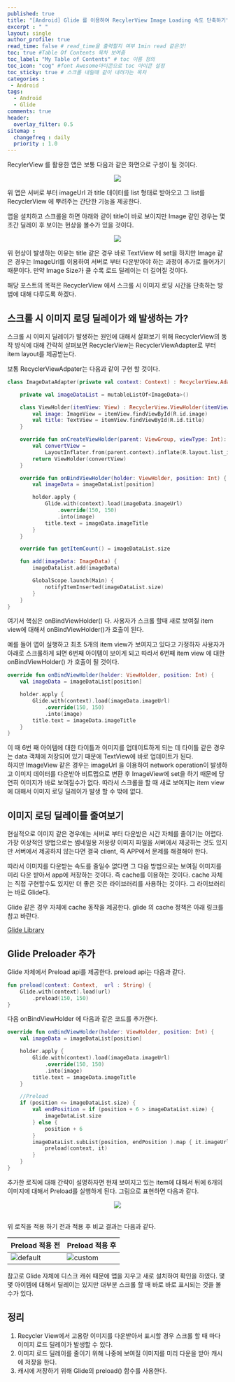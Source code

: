```yaml
---
published: true
title: "[Android] Glide 를 이용하여 RecylerView Image Loading 속도 단축하기"	
excerpt : " "	
layout: single	
author_profile: true	
read_time: false # read_time을 출력할지 여부 1min read 같은것!	
toc: true #Table Of Contents 목차 보여줌	
toc_label: "My Table of Contents" # toc 이름 정의	
toc_icon: "cog" #font Awesome아이콘으로 toc 아이콘 설정	
toc_sticky: true # 스크롤 내릴때 같이 내려가는 목차	
categories :	
 - Android	
tags: 	
  - Android
  - Glide
comments: true	
header:	
  overlay_filter: 0.5	
sitemap :	
  changefreq : daily	
  priority : 1.0	
---
```


RecylerView 를 활용한 앱은 보통 다음과 같은 화면으로 구성이 될 것이다.

<div align="center">
<img src="https://user-images.githubusercontent.com/35194820/104088168-31e4e580-52a8-11eb-8333-f7aedd046fb2.gif" >
</div>

위 앱은 서버로 부터 imageUrl 과 title 데이터를 list 형태로 받아오고 그 list를 RecyclerView 에 뿌려주는 간단한 기능을 제공한다.

앱을 설치하고 스크롤을 하면 아래와 같이 title이 바로 보이지만 Image 같인 경우는 몇초간 딜레이 후 보이는 현상을 볼수가 있을 것이다.

<div align="center">
<img src="https://user-images.githubusercontent.com/35194820/117423140-594c7600-af5b-11eb-9123-4f6c289da95a.gif" >
</div>

위 현상이 발생하는 이유는 title 같은 경우 바로 TextView 에 set을 하지만 Image 같은 경우는 ImageUrl를 이용하여 서버로 부터 다운받아야 하는 과정이 추가로 들어가기 때문이다.
만약 Image Size가 클 수록 로드 딜레이는 더 길어질 것이다.

해당 포스트의 목적은 RecyclerView 에서 스크롤 시 이미지 로딩 시간을 단축하는 방법에 대해 다루도록 하겠다.

## 스크롤 시 이미지 로딩 딜레이가 왜 발생하는 가?

스크롤 시 이미지 딜레이가 발생하는 원인에 대해서 살펴보기 위해 RecyclerView의 동작 방식에 대해 간략히 살펴보면
RecyclerView는 RecyclerViewAdapter로 부터 item layout를 제공받는다.

보통 RecyclerViewAdpater는 다음과 같이 구현 할 것이다.

~~~kotlin
class ImageDataAdapter(private val context: Context) : RecyclerView.Adapter<ImageDataAdapter.ViewHolder>() {

    private val imageDataList = mutableListOf<ImageData>()

    class ViewHolder(itemView: View) : RecyclerView.ViewHolder(itemView) {
        val image: ImageView = itemView.findViewById(R.id.image)
        val title: TextView = itemView.findViewById(R.id.title)
    }

    override fun onCreateViewHolder(parent: ViewGroup, viewType: Int): ViewHolder {
        val convertView =
            LayoutInflater.from(parent.context).inflate(R.layout.list_item, parent, false)
        return ViewHolder(convertView)
    }

    override fun onBindViewHolder(holder: ViewHolder, position: Int) {
        val imageData = imageDataList[position]

        holder.apply {
            Glide.with(context).load(imageData.imageUrl)
                .override(150, 150)
                .into(image)
            title.text = imageData.imageTitle
        }
    }

    override fun getItemCount() = imageDataList.size

    fun add(imageData: ImageData) {
        imageDataList.add(imageData)

        GlobalScope.launch(Main) {
            notifyItemInserted(imageDataList.size)
        }
    }
}
~~~

여기서 핵심은 onBindViewHolder() 다. 사용자가 스크롤 할때 새로 보여질 item view에 대해서 onBindViewHolder()가 호출이 된다.

예를 들어 앱이 실행하고 최초 5개의 item view가 보여지고 있다고 가정하자 사용자가 아래로 스크롤하게 되면 6번째 아이템이 보이게 되고 따라서 6번째 item view 에 대한 onBindViewHolder() 가 호출이 될 것이다.

~~~kotlin
override fun onBindViewHolder(holder: ViewHolder, position: Int) {
    val imageData = imageDataList[position]

    holder.apply {
        Glide.with(context).load(imageData.imageUrl)
            .override(150, 150)
            .into(image)
        title.text = imageData.imageTitle
    }
}
~~~

이 때 6번 째 아이템에 대한 타이틀과 이미지를 업데이트하게 되는 데 타이틀 같은 경우는 data 객체에 저장되어 있기 때문에 TextView에 바로 업데이트가 된다.  
하지만 ImageView 같은 경우는 imageUrl 을 이용하여 network operation이 발생하고 이미지 데이터를 다운받아 비트맵으로 변환 후 ImageView에 set을 하기 때문에 당연히 이미지가 바로 보여질수가 없다.
따라서 스크롤을 할 때 새로 보여지는 item view에 대해서 이미지 로딩 딜레이가 발생 할 수 밖에 없다.

## 이미지 로딩 딜레이를 줄여보기

현실적으로 이미지 같은 경우에는 서버로 부터 다운받은 시간 자체를 줄이기는 어렵다. 가장 이상적인 방법으로는 썸네일용 저용량 이미지 파일을 서버에서 제공하는 것도 있지만 서버에서 제공하지 않는다면 결국 client, 즉 APP에서 문제를 해결해야 한다.

따라서 이미지를 다운받는 속도를 줄일수 없다면 그 다음 방법으로는 보여질 이미지를 미리 다운 받아서 app에 저장하는 것이다.
즉 cache를 이용하는 것이다. cache 자체는 직접 구현할수도 있지만 더 좋은 것은 라이브러리를 사용하는 것이다.
그 라이브러리는 바로 Glide다.

Glide 같은 경우 자체에 cache 동작을 제공한다. glide 의 cache 정책은 아래 링크를 참고 바란다.

[Glide Library](https://origogi.github.io/android/glide/)

## Glide Preloader 추가

Glide 자체에서 Preload api를 제공한다. preload api는 다음과 같다.

~~~kotlin
fun preload(context: Context,  url : String) {
    Glide.with(context).load(url)
        .preload(150, 150)
}
~~~

다음 onBindViewHolder 에 다음과 같은 코드를 추가한다.

~~~kotlin
override fun onBindViewHolder(holder: ViewHolder, position: Int) {
    val imageData = imageDataList[position]

    holder.apply {
        Glide.with(context).load(imageData.imageUrl)
            .override(150, 150)
            .into(image)
        title.text = imageData.imageTitle
    }

    //Preload
    if (position <= imageDataList.size) {
        val endPosition = if (position + 6 > imageDataList.size) {
            imageDataList.size
        } else {
            position + 6
        }
        imageDataList.subList(position, endPosition ).map { it.imageUrl }.forEach {
            preload(context, it)
        }
    }
}
~~~

추가한 로직에 대해 간략이 설명하자면 현재 보여지고 있는 item에 대해서 뒤에 6개의 이미지에 대해서 Preload를 실행하게 된다. 그림으로 표현하면 다음과 같다.

<div align="center">
  <img src="https://user-images.githubusercontent.com/35194820/117423182-65d0ce80-af5b-11eb-8d70-a576485ff938.png">
</div>
<br>

위 로직을 적용 하기 전과 적용 후 비교 결과는 다음과 같다.

|Preload 적용 전|Preload 적용 후|
|------|---|
|![default](https://user-images.githubusercontent.com/35194820/117423140-594c7600-af5b-11eb-9123-4f6c289da95a.gif)|![custom](https://user-images.githubusercontent.com/35194820/117423126-52bdfe80-af5b-11eb-8216-597f357a2cca.gif)|
  
  
참고로 Glide 자체에 디스크 캐쉬 때문에 앱을 지우고 새로 설치하여 확인을 하였다.
몇몇 아이템에 대해서 딜레이는 있지만 대부분 스크롤 할 때 바로 바로 표시되는 것을 볼 수가 있다.

## 정리

1. Recycler View에서 고용량 이미지를 다운받아서 표시할 경우 스크롤 할 때 마다 이미지 로드 딜레이가 발생할 수 있다.
2. 이미지 로드 딜레이를 줄이기 위해 나중에 보여질 이미지를 미리 다운을 받아 캐시에 저장을 한다.
3. 캐시에 저장하기 위해 Glide의 preload() 함수를 사용한다.

